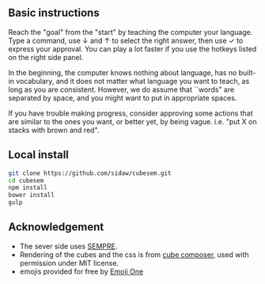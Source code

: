 ## Basic instructions
Reach the "goal" from the "start" by teaching the computer your language. Type a command, use ↓ and ↑ to select the right answer, then use ✓ to express your approval.
You can play a lot faster if you use the hotkeys listed on the right side panel.

In the beginning, the computer knows nothing about language, has no built-in vocabulary, and it does not matter what language you want to teach, as long as you are consistent. However, we do assume that ``words" are separated by space, and you might want to put in appropriate spaces.

If you have trouble making progress, consider approving some actions that are similar to the ones you want, or better yet, by being vague. i.e. "put X on stacks with brown and red".

## Local install

```sh
git clone https://github.com/sidaw/cubesem.git
cd cubesem
npm install
bower install
gulp
```

## Acknowledgement
- The sever side uses [SEMPRE](https://github.com/percyliang/sempre).
- Rendering of the cubes and the css is from [cube composer](https://github.com/sharkdp/cube-composer), used with permission under MIT license.
- emojis provided for free by [Emoji One](http://emojione.com/)
